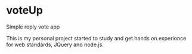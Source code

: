 voteUp
======

Simple reply vote app 

This is my personal project started to study and get hands on experionce for web standards, JQuery and node.js.
